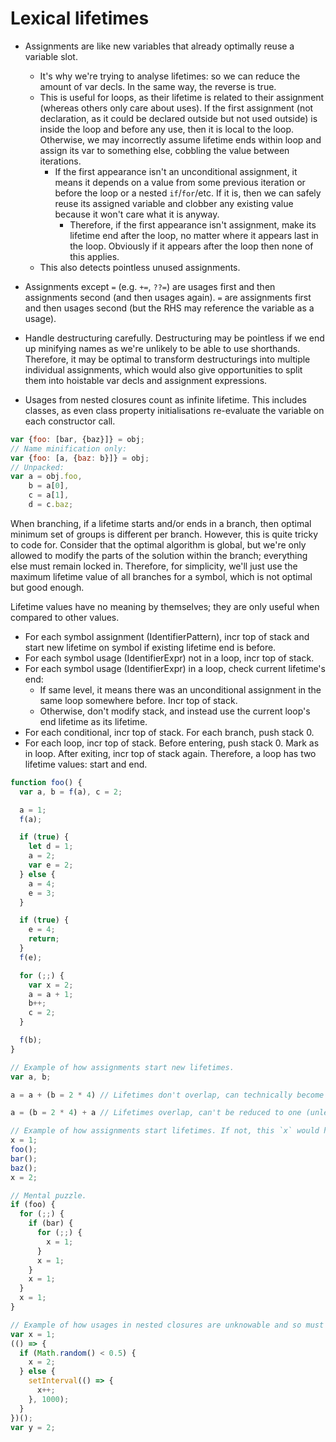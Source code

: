 # Lexical lifetimes

- Assignments are like new variables that already optimally reuse a variable slot.
  - It's why we're trying to analyse lifetimes: so we can reduce the amount of var decls. In the same way, the reverse is true.
  - This is useful for loops, as their lifetime is related to their assignment (whereas others only care about uses). If the first assignment (not declaration, as it could be declared outside but not used outside) is inside the loop and before any use, then it is local to the loop. Otherwise, we may incorrectly assume lifetime ends within loop and assign its var to something else, cobbling the value between iterations.
    - If the first appearance isn't an unconditional assignment, it means it depends on a value from some previous iteration or before the loop or a nested `if`/`for`/etc. If it is, then we can safely reuse its assigned variable and clobber any existing value because it won't care what it is anyway.
      - Therefore, if the first appearance isn't assignment, make its lifetime end after the loop, no matter where it appears last in the loop. Obviously if it appears after the loop then none of this applies.
  - This also detects pointless unused assignments.

- Assignments except `=` (e.g. `+=`, `??=`) are usages first and then assignments second (and then usages again). `=` are assignments first and then usages second (but the RHS may reference the variable as a usage).
- Handle destructuring carefully. Destructuring may be pointless if we end up minifying names as we're unlikely to be able to use shorthands. Therefore, it may be optimal to transform destructurings into multiple individual assignments, which would also give opportunities to split them into hoistable var decls and assignment expressions.
- Usages from nested closures count as infinite lifetime. This includes classes, as even class property initialisations re-evaluate the variable on each constructor call.

```js
var {foo: [bar, {baz}]} = obj;
// Name minification only:
var {foo: [a, {baz: b}]} = obj;
// Unpacked:
var a = obj.foo,
    b = a[0],
    c = a[1],
    d = c.baz;
```

When branching, if a lifetime starts and/or ends in a branch, then optimal minimum set of groups is different per branch. However, this is quite tricky to code for. Consider that the optimal algorithm is global, but we're only allowed to modify the parts of the solution within the branch; everything else must remain locked in. Therefore, for simplicity, we'll just use the maximum lifetime value of all branches for a symbol, which is not optimal but good enough.

Lifetime values have no meaning by themselves; they are only useful when compared to other values.

- For each symbol assignment (IdentifierPattern), incr top of stack and start new lifetime on symbol if existing lifetime end is before.
- For each symbol usage (IdentifierExpr) not in a loop, incr top of stack.
- For each symbol usage (IdentifierExpr) in a loop, check current lifetime's end:
  - If same level, it means there was an unconditional assignment in the same loop somewhere before. Incr top of stack.
  - Otherwise, don't modify stack, and instead use the current loop's end lifetime as its lifetime.
- For each conditional, incr top of stack. For each branch, push stack 0.
- For each loop, incr top of stack. Before entering, push stack 0. Mark as in loop. After exiting, incr top of stack again. Therefore, a loop has two lifetime values: start and end.

```js
function foo() {
  var a, b = f(a), c = 2;

  a = 1;
  f(a);

  if (true) {
    let d = 1;
    a = 2;
    var e = 2;
  } else {
    a = 4;
    e = 3;
  }

  if (true) {
    e = 4;
    return;
  }
  f(e);

  for (;;) {
    var x = 2;
    a = a + 1;
    b++;
    c = 2;
  }

  f(b);
}
```

```js
// Example of how assignments start new lifetimes.
var a, b;

a = a + (b = 2 * 4) // Lifetimes don't overlap, can technically become `a = a + (a = 2 * 4)`.

a = (b = 2 * 4) + a // Lifetimes overlap, can't be reduced to one (unless we do nifty optimisations around reordering).
```

```js
// Example of how assignments start lifetimes. If not, this `x` would have unnecessarily long lifetime.
x = 1;
foo();
bar();
baz();
x = 2;
```

```js
// Mental puzzle.
if (foo) {
  for (;;) {
    if (bar) {
      for (;;) {
        x = 1;
      }
      x = 1;
    }
    x = 1;
  }
  x = 1;
}
```

```js
// Example of how usages in nested closures are unknowable and so must be infinite.
var x = 1;
(() => {
  if (Math.random() < 0.5) {
    x = 2;
  } else {
    setInterval(() => {
      x++;
    }, 1000);
  }
})();
var y = 2;
```
